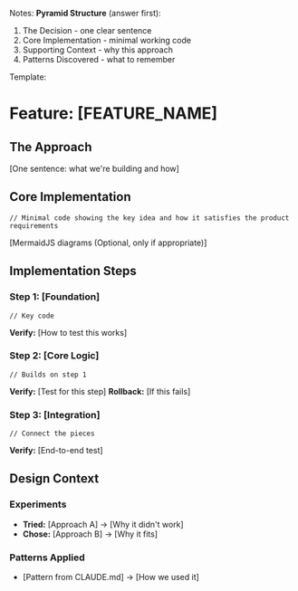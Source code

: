 Notes:
**Pyramid Structure** (answer first):
1. The Decision - one clear sentence
2. Core Implementation - minimal working code
3. Supporting Context - why this approach
4. Patterns Discovered - what to remember

Template:
# Feature: [FEATURE_NAME]

## The Approach
[One sentence: what we're building and how]

## Core Implementation
```language
// Minimal code showing the key idea and how it satisfies the product requirements
```

[MermaidJS diagrams (Optional, only if appropriate)]

## Implementation Steps

### Step 1: [Foundation]
```language
// Key code
```
**Verify:** [How to test this works]

### Step 2: [Core Logic]
```language
// Builds on step 1
```
**Verify:** [Test for this step]
**Rollback:** [If this fails]

### Step 3: [Integration]
```language
// Connect the pieces
```
**Verify:** [End-to-end test]

## Design Context

### Experiments
* **Tried:** [Approach A] → [Why it didn't work]
* **Chose:** [Approach B] → [Why it fits]

### Patterns Applied
* [Pattern from CLAUDE.md] → [How we used it]